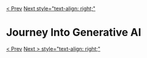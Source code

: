 [< Prev](./1.1_landscape_of_generative_ai.md)  [Next style="text-align: right;"](./1.3_Impact_and_use_cases_of_generative_ai.md)
# Journey Into Generative AI


[< Prev](./1.1_landscape_of_generative_ai.md)  [Next > style="text-align: right;"](./1.3_Impact_and_use_cases_of_generative_ai.md)